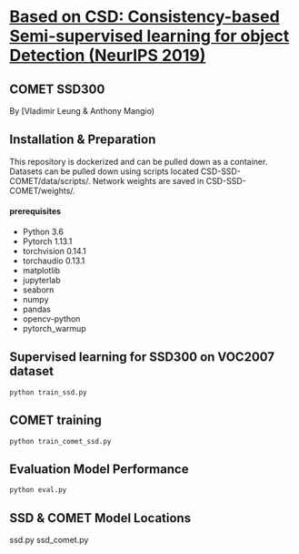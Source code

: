# [ Based on CSD: Consistency-based Semi-supervised learning for object Detection (NeurIPS 2019)](https://papers.nips.cc/paper/9259-consistency-based-semi-supervised-learning-for-object-detection) 

## COMET SSD300
By [Vladimir Leung & Anthony Mangio)

## Installation & Preparation
This repository is dockerized and can be pulled down as a container. Datasets can be pulled down using scripts located CSD-SSD-COMET/data/scripts/. Network weights are saved in CSD-SSD-COMET/weights/. 

#### prerequisites
- Python 3.6
- Pytorch 1.13.1
- torchvision 0.14.1
- torchaudio 0.13.1
- matplotlib
- jupyterlab
- seaborn
- numpy
- pandas
- opencv-python
- pytorch_warmup

## Supervised learning for SSD300 on VOC2007 dataset
```Shell
python train_ssd.py
```

## COMET training
```Shell
python train_comet_ssd.py
```

## Evaluation Model Performance
```Shell
python eval.py
```
## SSD & COMET Model Locations

ssd.py
ssd_comet.py


